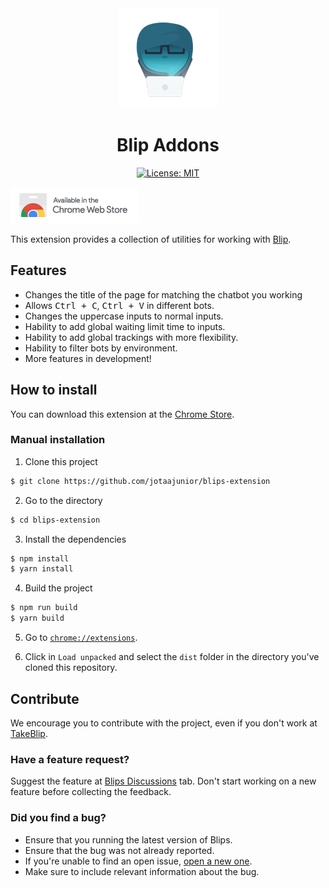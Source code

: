 <center>
  <img src=".github/blipinho.png">
  <h1>Blip Addons</h1>

  [![License: MIT](https://img.shields.io/badge/License-MIT-yellow.svg)](https://opensource.org/licenses/MIT)
</center>

[![Baixar na Chrome Store](.github/chrome.png)](https://chrome.google.com/webstore/detail/blip-addons/niopbdedfbgmagppkckachanclmdomeg)


This extension provides a collection of utilities for working with [Blip](https://portal.blip.ai/).

## Features

- Changes the title of the page for matching the chatbot you working
- Allows <kbd>Ctrl + C</kbd>, <kbd>Ctrl + V</kbd> in different bots.
- Changes the uppercase inputs to normal inputs.
- Hability to add global waiting limit time to inputs.
- Hability to add global trackings with more flexibility.
- Hability to filter bots by environment.
- More features in development!

## How to install

You can download this extension at the [Chrome Store](https://chrome.google.com/webstore/detail/blip-addons/niopbdedfbgmagppkckachanclmdomeg).

### Manual installation

1. Clone this project

```bash
$ git clone https://github.com/jotaajunior/blips-extension
```

2. Go to the directory

```bash
$ cd blips-extension
```

3. Install the dependencies

```bash
$ npm install
$ yarn install
```

4. Build the project

```bash
$ npm run build
$ yarn build
```

5. Go to [`chrome://extensions`](chrome://extensions).

6. Click in `Load unpacked` and select the `dist` folder in the directory you've cloned this repository.

## Contribute

We encourage you to contribute with the project, even if you don't work at [TakeBlip](https://www.take.net/).

### Have a feature request?

Suggest the feature at [Blips Discussions](https://github.com/jotaajunior/blips-extension/discussions) tab. Don't start working on a new feature before collecting the feedback.

### Did you find a bug?

- Ensure that you running the latest version of Blips.
- Ensure that the bug was not already reported.
- If you're unable to find an open issue, [open a new one](https://github.com/jotaajunior/blips-extension/issues).
- Make sure to include relevant information about the bug.
